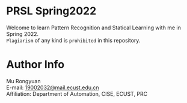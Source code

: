 # PRSL Spring2022
Welcome to learn Pattern Recognition and Statical Learning with me in Spring 2022. <br>
`Plagiarism` of any kind is `prohibited` in this repository.
# Author Info
Mu Rongyuan<br>
E-mail: 19002032@mail.ecust.edu.cn<br>
Affiliation: Department of Automation, CISE, ECUST, PRC
